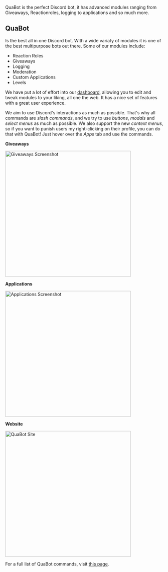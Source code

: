 QuaBot is the perfect Discord bot, it has advanced modules ranging from Giveaways, Reactionroles, logging to applications and so much more.

## QuaBot
Is the best all in one Discord bot. With a wide variaty of modules it is one of the best multipurpose bots out there. Some of our modules include:
- Reaction Roles
- Giveaways
- Logging
- Moderation
- Custom Applications
- Levels

We have put a lot of effort into our [dashboard](https://quabot.net/login), allowing you to edit and tweak modules to your liking, all one the web. It has a nice set of features with a great user experience.

We aim to use Discord's interactions as much as possible. That's why all commands are *slash commands*, and we try to use *buttons*, *modals* and *select menus* as much as possible. We also support the new *context menus*, so if you want to punish users my right-clicking on their profile, you can do that with QuaBot! Just hover over the *Apps* tab and use the commands.


**Giveaways**

<a href="https://quabot.net"><img src="https://i.imgur.com/Ba9wPDk.png"
     alt="Giveaways Screenshot"
     width="400px" /></a>


**Applications**

<a href="https://quabot.net"><img src="https://i.imgur.com/qRazxQO.png"
     alt="Applications Screenshot"
     width="400px" /></a>


**Website**

<a href="https://quabot.net"><img src="https://i.imgur.com/586yYEO.png"
     alt="QuaBot Site"
     width="400px" /></a>



For a full list of QuaBot commands, visit [this page](https://quabot.net/commands).
